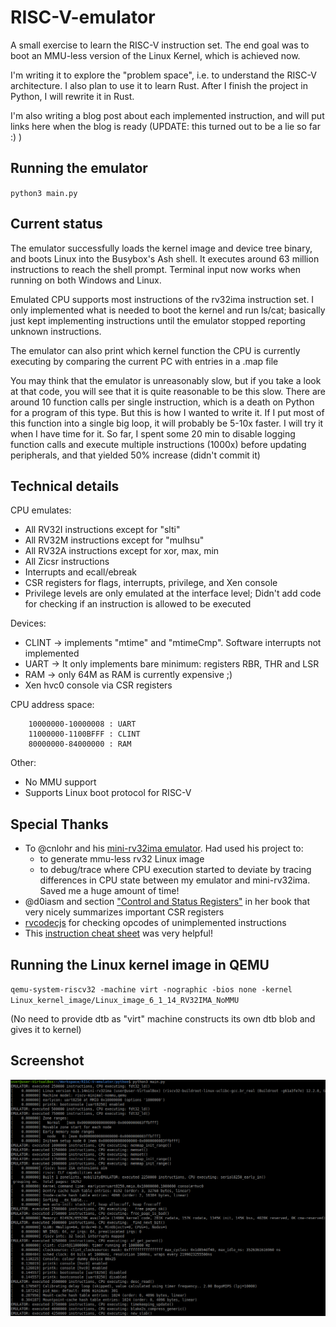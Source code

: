 # RISC-V-emulator
A small exercise to learn the RISC-V instruction set. The end goal was to boot an MMU-less version of the Linux Kernel, which is achieved now.

I'm writing it to explore the "problem space", i.e. to understand the RISC-V architecture. I also plan to use it to learn Rust. After I finish the project in Python, I will rewrite it in Rust.

I'm also writing a blog post about each implemented instruction, and will put links here when the blog is ready (UPDATE: this turned out to be a lie so far :) )

## Running the emulator

`python3 main.py`

## Current status

The emulator successfully loads the kernel image and device tree binary, and boots Linux into the Busybox's Ash shell. It executes around 63 million instructions to reach the shell prompt. Terminal input now works when running on both Windows and Linux. 

Emulated CPU supports most instructions of the rv32ima instruction set. I only implemented what is needed to boot the kernel and run ls/cat; basically just kept implementing instructions until the emulator stopped reporting unknown instructions.

The emulator can also print which kernel function the CPU is currently executing by comparing the current PC with entries in a .map file

You may think that the emulator is unreasonably slow, but if you take a look at that code, you will see that it is quite reasonable to be this slow. There are around 10 function calls per single instruction, which is a death on Python for a program of this type. But this is how I wanted to write it. If I put most of this function into a single big loop, it will probably be 5-10x faster. I will try it when I have time for it. So far, I spent some 20 min to disable logging function calls and execute multiple instructions (1000x) before updating peripherals, and that yielded 50% increase (didn't commit it)

## Technical details

CPU emulates:
  * All RV32I instructions except for "slti"
  * All RV32M instructions except for "mulhsu"
  * All RV32A instructions except for xor, max, min
  * All Zicsr instructions
  * Interrupts and ecall/ebreak
  * CSR registers for flags, interrupts, privilege, and Xen console
  * Privilege levels are only emulated at the interface level; Didn't add code for checking if an instruction is allowed to be executed

Devices:
  * CLINT -> implements "mtime" and "mtimeCmp". Software interrupts not implemented
  * UART -> It only implements bare minimum: registers RBR, THR and LSR
  * RAM -> only 64M as RAM is currently expensive ;)
  * Xen hvc0 console via CSR registers

CPU address space:
```
    10000000-10000008 : UART
    11000000-1100BFFF : CLINT
    80000000-84000000 : RAM
```

Other:
  * No MMU support
  * Supports Linux boot protocol for RISC-V
    
## Special Thanks

  * To @cnlohr and his [mini-rv32ima emulator](https://github.com/cnlohr/mini-rv32ima). Had used his project to:
    * to generate mmu-less rv32 Linux image
    * to debug/trace where CPU execution started to deviate by tracing differences in CPU state between my emulator and mini-rv32ima. Saved me a huge amount of time!
  * @d0iasm and section ["Control and Status Registers"](https://book.rvemu.app/hardware-components/03-csrs.html) in her book that very nicely summarizes important CSR registers 
  * [rvcodecjs](https://luplab.gitlab.io/rvcodecjs/) for checking opcodes of unimplemented instructions
  * This [instruction cheat sheet](https://www.cs.sfu.ca/~ashriram/Courses/CS295/assets/notebooks/RISCV/RISCV_CARD.pdf) was very helpful!



## Running the Linux kernel image in QEMU

`qemu-system-riscv32 -machine virt -nographic -bios none -kernel Linux_kernel_image/Linux_image_6_1_14_RV32IMA_NoMMU`

(No need to provide dtb as "virt" machine constructs its own dtb blob and gives it to kernel)

## Screenshot
![RISC-V Emulator](/emulator_screenshot.png?raw=true "RISC-V Emulator")
